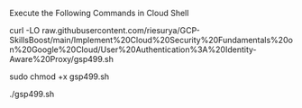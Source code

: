 
Execute the Following Commands in Cloud Shell

curl -LO raw.githubusercontent.com/riesurya/GCP-SkillsBoost/main/Implement%20Cloud%20Security%20Fundamentals%20on%20Google%20Cloud/User%20Authentication%3A%20Identity-Aware%20Proxy/gsp499.sh

sudo chmod +x gsp499.sh

./gsp499.sh
